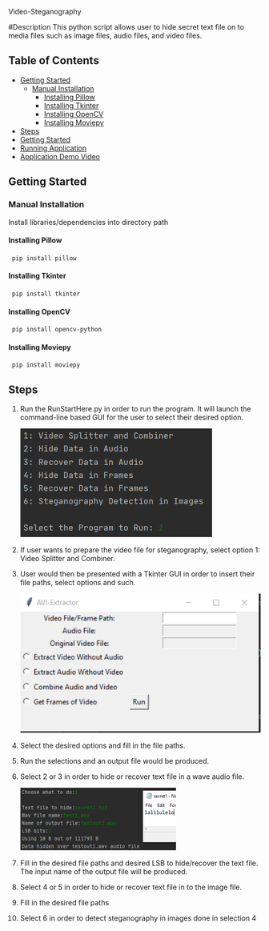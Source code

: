 Video-Steganography

#Description
This python script allows user to hide secret text file
on to media files such as image files, audio files, and video files.

## Table of Contents
* [Getting Started](#getting-started)
  * [Manual Installation](#manual-installation)
    * [Installing Pillow](#installing-pillow)
    * [Installing Tkinter](#installing-tkinter)
    * [Installing OpenCV](#installing-opencv)
    * [Installing Moviepy](#installing-moviepy)
* [Steps](#Steps)
* [Getting Started](#getting-started)
* [Running Application](#running-application)
* [Application Demo Video](#application-demo-video)

## Getting Started

### Manual Installation
Install libraries/dependencies into directory path

#### Installing Pillow

     pip install pillow

#### Installing Tkinter

     pip install tkinter
     
#### Installing OpenCV

     pip install opencv-python
     
#### Installing Moviepy

     pip install moviepy


## Steps
1) Run the RunStartHere.py in order to run the program.
   It will launch the command-line based GUI for the user to select their desired option.

	![Main Gui](/images/maingui.PNG)

2) If user wants to prepare the video file for steganography, select option 1: Video Splitter and Combiner.
3) User would then be presented with a Tkinter GUI in order to insert their file paths, select options and such.

	![Avi Gui](/images/avigui.PNG)

4) Select the desired options and fill in the file paths.
5) Run the selections and an output file would be produced.
6) Select 2 or 3 in order to hide or recover text file in a wave audio file.

	![Hide Audio](/images/hideaud.png)

7) Fill in the desired file paths and desired LSB to hide/recover the text file. The input name of the output file will be produced. 
8) Select 4 or 5 in order to hide or recover text file in to the image file.
9) Fill in the desired file paths
10) Select 6 in order to detect steganography in images done in selection 4
